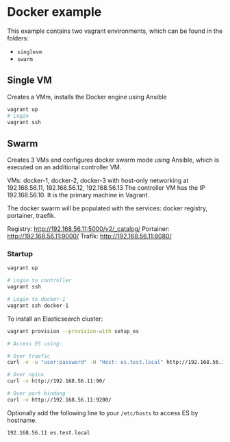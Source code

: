 # Docker example

This example contains two vagrant environments, which can be found in the folders:

* `singlevm`
* `swarm`

## Single VM

Creates a VMm, installs the Docker engine using Ansible

```bash
vagrant up
# Login
vagrant ssh
```

## Swarm

Creates 3 VMs and configures docker swarm mode using Ansible, which is executed on an additional controller VM.

VMs: docker-1, docker-2, docker-3 with host-only networking at 192.168.56.11, 192.168.56.12, 192.168.56.13
The controller VM has the IP 192.168.56.10. It is the primary machine in Vagrant.

The docker swarm will be populated with the services: docker registry, portainer, traefik.

Registry: http://192.168.56.11:5000/v2/_catalog/
Portainer: http://192.168.56.11:9000/
Trafik: http://192.168.56.11:8080/

### Startup

```bash
vagrant up

# Login to controller
vagrant ssh

# Login to docker-1
vagrant ssh docker-1
```

To install an Elasticsearch cluster:

```bash
vagrant provision --provision-with setup_es

# Access ES using:

# Over traefic
curl -v -u "user:password" -H "Host: es.test.local" http://192.168.56.11/

# Over nginx
curl -v http://192.168.56.11:90/

# Over port bindung
curl -v http://192.168.56.11:9200/
```

Optionally add the following line to your `/etc/hosts` to access ES by hostname.

```none
192.168.56.11 es.test.local
```
